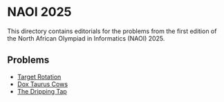 # NAOI 2025

This directory contains editorials for the problems from the first edition of the North African Olympiad in Informatics (NAOI) 2025.

## Problems

* [Target Rotation](target.md)
* [Dox Taurus Cows](cows.md)
* [The Dripping Tap](dripping.md)

